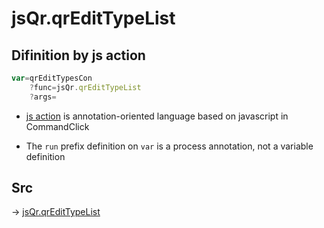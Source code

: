 # jsQr.qrEditTypeList

## Difinition by js action

```js.js
var=qrEditTypesCon
	?func=jsQr.qrEditTypeList
	?args=

```

- [js action](#) is annotation-oriented language based on javascript in CommandClick

- The `run` prefix definition on `var` is a process annotation, not a variable definition

## Src

-> [jsQr.qrEditTypeList](https://github.com/puutaro/CommandClick/blob/master/app/src/main/java/com/puutaro/commandclick/fragment_lib/terminal_fragment/js_interface/qr/JsQr.kt#L59)


